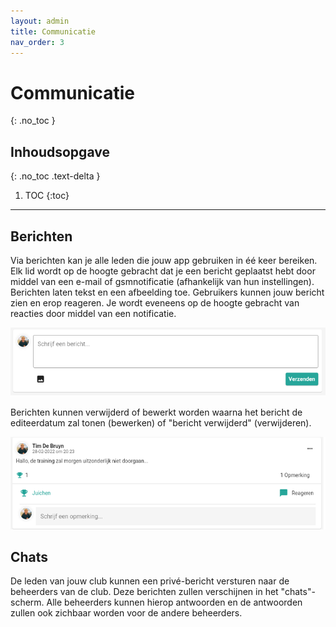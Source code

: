 ```yaml
---
layout: admin
title: Communicatie
nav_order: 3
---
```


# Communicatie
{: .no_toc }

## Inhoudsopgave
{: .no_toc .text-delta }

1. TOC
{:toc}

---

## Berichten

Via berichten kan je alle leden die jouw app gebruiken in éé keer bereiken. Elk lid wordt op de hoogte gebracht dat je een bericht geplaatst hebt door middel van een e-mail of gsmnotificatie (afhankelijk van hun instellingen). Berichten laten tekst en een afbeelding toe. Gebruikers kunnen jouw bericht zien en erop reageren. Je wordt eveneens op de hoogte gebracht van reacties door middel van een notificatie. 

![messages](/assets/images/insert_message.png)

Berichten kunnen verwijderd of bewerkt worden waarna het bericht de editeerdatum zal tonen (bewerken) of "bericht verwijderd" (verwijderen).

![messages](/assets/images/clubmessage.png)

## Chats

De leden van jouw club kunnen een privé-bericht versturen naar de beheerders van de club. Deze berichten zullen verschijnen in het "chats"-scherm. Alle beheerders kunnen hierop antwoorden 
en de antwoorden zullen ook zichbaar worden voor de andere beheerders. 
